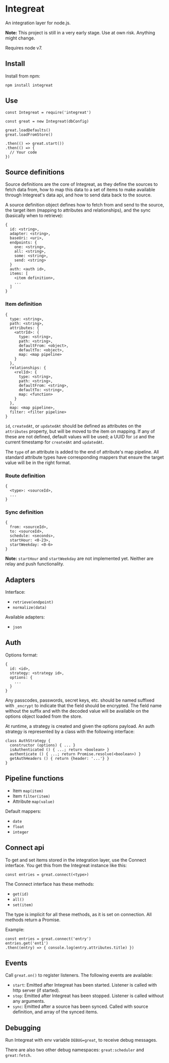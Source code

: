 # Integreat

An integration layer for node.js.

**Note:** This project is still in a very early stage. Use at own risk. Anything might change.

Requires node v7.

## Install

Install from npm:

```
npm install integreat
```

## Use

```
const Integreat = require('integreat')

const great = new Integreat(dbConfig)

great.loadDefaults()
great.loadFromStore()

.then(() => great.start())
.then(() => {
  // Your code
})
```

## Source definitions

Source definitions are the core of Integreat, as they define the sources to
fetch data from, how to map this data to a set of items to make available
through Integreat's data api, and how to send data back to the source.

A source definition object defines how to fetch from and send to the source, the
target item (mapping to attributes and relationships), and the sync (basically
when to retrieve):

```
{
  id: <string>,
  adapter: <string>,
  baseUri: <uri>,
  endpoints: {
    one: <string>,
    all: <string>,
    some: <string>,
    send: <string>
  }
  auth: <auth id>,
  items: [
    <item definition>,
    ...
  ]
}
```

### Item definition

```
{
  type: <string>,
  path: <string>,
  attributes: {
    <attrId>: {
      type: <string>,
      path: <string>,
      defaultFrom: <object>,
      defaultTo: <object>,
      map: <map pipeline>
    }
  },
  relationships: {
    <relId>: {
      type: <string>,
      path: <string>,
      defaultFrom: <string>,
      defaultTo: <string>,
      map: <function>
    }
  },
  map: <map pipeline>,
  filter: <filter pipeline>
}
```

`id`, `createdAt`, or `updatedAt` should be defined as attributes on
the `attributes` property, but will be moved to the item on mapping. If any of
these are not defined, default values will be used; a UUID for `id` and the
current timestamp for `createdAt` and `updatedAt`.

The `type` of an attribute is added to the end of attribute's map pipeline. All
standard attribute types have corresponding mappers that ensure the target value
will be in the right format.

### Route definition

```
{
  <type>: <sourceId>,
  ...
}
```

### Sync definition

```
{
  from: <sourceId>,
  to: <sourceId>,
  schedule: <seconds>,
  startHour: <0-23>,
  startWeekday: <0-6>
}
```

**Note:** `startHour` and `startWeekday` are not implemented yet. Neither are
relay and push functionality.

## Adapters

Interface:
- `retrieve(endpoint)`
- `normalize(data)`

Available adapters:
- `json`

## Auth

Options format:
```
{
  id: <id>,
  strategy: <strategy id>,
  options: {
    ...
  }
}
```

Any passcodes, passwords, secret keys, etc. should be named suffixed with `_encrypt` to indicate that the field should be encrypted. The field name without the suffix and with the decoded value will be available on the options object loaded from the store.

At runtime, a strategy is created and given the options payload. An auth strategy is represented by a class with the following interface:

```
class AuthStrategy {
  constructor (options) { ... }
  isAuthenticated () { ...; return <boolean> }
  authenticate () { ...; return Promise.resolve(<boolean>) }
  getAuthHeaders () { return {header: '...'} }
}
```

## Pipeline functions

- Item `map(item)`
- Item `filter(item)`
- Attribute `map(value)`

Default mappers:
- `date`
- `float`
- `integer`

## Connect api
To get and set items stored in the integration layer, use the Connect interface.
You get this from the Integreat instance like this:

```
const entries = great.connect(<type>)
```

The Connect interface has these methods:
- `get(id)`
- `all()`
- `set(item)`

The type is implicit for all these methods, as it is set on connection. All
methods return a Promise.

Example:
```
const entries = great.connect('entry')
entries.get('ent1')
.then((entry) => { console.log(entry.attributes.title) })
```

## Events

Call `great.on()` to register listeners. The following events are available:

- `start`: Emitted after Integreat has been started. Listener is called with
http server (if started).
- `stop`: Emitted after Integreat has been stopped. Listener is called without
any arguments.
- `sync`: Emitted after a source has been synced. Called with source definition,
and array of the synced items.

## Debugging

Run Integreat with env variable `DEBUG=great`, to receive debug messages.

There are also two other debug namespaces: `great:scheduler` and `great:fetch`.
